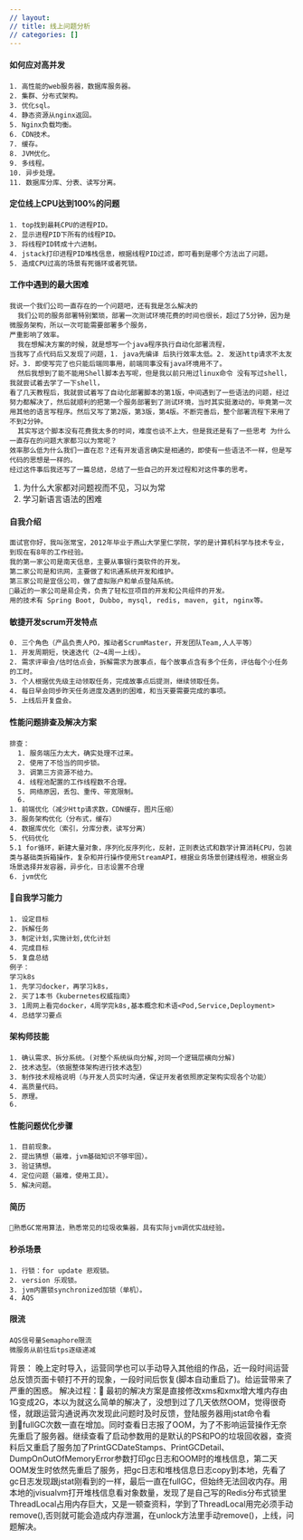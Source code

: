 ```yaml
---
// layout:
// title: 线上问题分析
// categories: []
---
```

#### 如何应对高并发
```
1. 高性能的web服务器，数据库服务器。
2. 集群、分布式架构。
3. 优化sql。
4. 静态资源从nginx返回。
5. Nginx负载均衡。
6. CDN技术。
7. 缓存。
8. JVM优化。
9. 多线程。
10. 异步处理。
11. 数据库分库、分表、读写分离。
```
#### 定位线上CPU达到100%的问题
```
1. top找到最耗CPU的进程PID。
2. 显示进程PID下所有的线程PID。
3. 将线程PID转成十六进制。
4. jstack打印进程PID堆栈信息，根据线程PID过滤，即可看到是哪个方法出了问题。
5. 造成CPU过高的场景有死循环或者死锁。
```
#### 工作中遇到的最大困难
```
我说一个我们公司一直存在的一个问题吧，还有我是怎么解决的
  我们公司的服务部署特别繁琐，部署一次测试环境花费的时间也很长，超过了5分钟，因为是微服务架构，所以一次可能需要部署多个服务，
严重影响了效率。
  我在想解决方案的时候，就是想写一个java程序执行自动化部署流程，
当我写了点代码后又发现了问题，1. java先编译 后执行效率太低。2. 发送http请求不太友好。3. 即使写完了也只能后端同事用，前端同事没有java环境用不了。
  然后我想到了能不能用Shell脚本去写呢，但是我以前只用过linux命令 没有写过shell，我就尝试着去学了一下shell，
看了几天教程后，我就尝试着写了自动化部署脚本的第1版，中间遇到了一些语法的问题，经过努力都解决了，然后就顺利的把第一个服务部署到了测试环境，当时其实挺激动的，毕竟第一次用其他的语言写程序。然后又写了第2版，第3版，第4版。不断完善后，整个部署流程下来用了不到2分钟。
  其实写这个脚本没有花费我太多的时间，难度也谈不上大，但是我还是有了一些思考 为什么一直存在的问题大家都习以为常呢？
效率那么低为什么我们一直在忍？还有开发语言确实是相通的，即使有一些语法不一样，但是写代码的思想是一样的。
经过这件事后我还写了一篇总结，总结了一些自己的开发过程和对这件事的思考。
```
1. 为什么大家都对问题视而不见，习以为常
2. 学习新语言语法的困难
#### 自我介绍
```
面试官你好，我叫张常宝，2012年毕业于燕山大学里仁学院，学的是计算机科学与技术专业，到现在有8年的工作经验。
我的第一家公司是南天信息，主要从事银行类软件的开发。
第二家公司是和讯网，主要做了和讯通系统开发和维护。
第三家公司是宜信公司，做了虚拟账户和单点登陆系统。
最近的一家公司是易企秀，负责了轻松豆项目的开发和公共组件的开发。
用的技术有 Spring Boot, Dubbo, mysql, redis, maven, git, nginx等。
```
#### 敏捷开发scrum开发特点
```
0. 三个角色（产品负责人PO，推动者ScrumMaster，开发团队Team,人人平等）
1. 开发周期短，快速迭代（2~4周一上线）。
2. 需求评审会/估时估点会，拆解需求为故事点，每个故事点含有多个任务，评估每个小任务的工时。
3. 个人根据优先级主动领取任务，完成故事点后提测，继续领取任务。
4. 每日早会同步昨天任务进度及遇到的困难，和当天要需要完成的事项。
5. 上线后开复盘会。
```
#### 性能问题排查及解决方案
```
排查：
  1. 服务端压力太大，确实处理不过来。
  2. 使用了不恰当的同步锁。
  3. 调第三方资源不给力。
  4. 线程池配置的工作线程数不合理。
  5. 网络原因，丢包、重传、带宽限制。
  6.
1. 前端优化（减少Http请求数，CDN缓存，图片压缩）
3. 服务架构优化（分布式，缓存）
4. 数据库优化（索引，分库分表，读写分离）
5. 代码优化
5.1 for循环，新建大量对象，序列化反序列化，反射，正则表达式和数学计算消耗CPU，包装类与基础类拆箱操作，复杂和并行操作使用StreamAPI，根据业务场景创建线程池，根据业务场景选择并发容器，异步化，日志设置不合理
6. jvm优化
```
#### 自我学习能力
```
1. 设定目标
2. 拆解任务
3. 制定计划,实施计划,优化计划
4. 完成目标
5. 复盘总结
例子：
学习k8s
1. 先学习docker，再学习k8s，
2. 买了1本书《kubernetes权威指南》
3. 1周网上看完docker，4周学完k8s,基本概念和术语<Pod,Service,Deployment>
4. 总结学习要点
```
#### 架构师技能
```
1. 确认需求、拆分系统。(对整个系统纵向分解,对同一个逻辑层横向分解)
2. 技术选型。（依据整体架构进行技术选型）
3. 制作技术规格说明（与开发人员实时沟通，保证开发者依照原定架构实现各个功能）
4. 高质量代码。
5. 原理。
6.
```
#### 性能问题优化步骤
```
1. 目前现象。
2. 提出猜想（最难，jvm基础知识不够牢固）。
3. 验证猜想。
4. 定位问题（最难，使用工具）。
5. 解决问题。
```
#### 简历
```
熟悉GC常用算法，熟悉常见的垃圾收集器，具有实际jvm调优实战经验。
```
#### 秒杀场景
```
1. 行锁：for update 悲观锁。
2. version 乐观锁。
3. jvm内置锁synchronized加锁（单机）。
4. AQS
```
#### 限流
```
AQS信号量Semaphore限流
微服务从前往后tps逐级递减
```

背景：
晚上定时导入，运营同学也可以手动导入其他组的作品，近一段时间运营总反馈页面卡顿打不开的现象，一段时间后恢复(脚本自动重启了)。给运营带来了严重的困惑。
解决过程：
最初的解决方案是直接修改xms和xmx增大堆内存由1G变成2G，本以为就这么简单的解决了，没想到过了几天依然OOM，觉得很奇怪，就跟运营沟通说再次发现此问题时及时反馈，登陆服务器用jstat命令看到fullGC次数一直在增加。同时查看日志报了OOM，为了不影响运营操作无奈先重启了服务器。继续查看了启动参数用的是默认的PS和PO的垃圾回收器，查资料后又重启了服务加了PrintGCDateStamps、PrintGCDetail、DumpOnOutOfMemoryError参数打印gc日志和OOM时的堆栈信息，第二天OOM发生时依然先重启了服务，把gc日志和堆栈信息日志copy到本地，先看了gc日志发现跟jstat刚看到的一样，最后一直在fullGC，但始终无法回收内存。用本地的jvisualvm打开堆栈信息看对象数量，发现了是自己写的Redis分布式锁里ThreadLocal占用内存巨大，又是一顿查资料，学到了ThreadLocal用完必须手动remove(),否则就可能会造成内存泄漏，在unlock方法里手动remove()，上线，问题解决。
